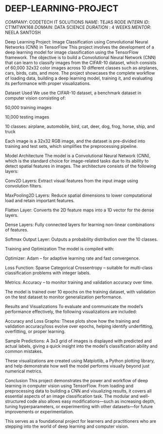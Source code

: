 # DEEP-LEARNING-PROJECT
*COMPANY*: CODETECH IT SOLUTIONS
*NAME*: TEJAS RODE
*INTERN ID*: CT1MTWK168
*DOMAIN*: DATA SCIENCE
*DURATION* : 4 WEEKS
*MENTOR*: NEELA SANTOSH

Deep Learning Project: Image Classification using Convolutional Neural Networks (CNN) in TensorFlow
This project involves the development of a deep learning model for image classification using the TensorFlow framework. The objective is to build a Convolutional Neural Network (CNN) that can learn to classify images from the CIFAR-10 dataset, which consists of 60,000 32x32 color images across 10 different classes such as airplanes, cars, birds, cats, and more. The project showcases the complete workflow of loading data, building a deep learning model, training it, and evaluating its performance with proper visualizations.

Dataset Used
We use the CIFAR-10 dataset, a benchmark dataset in computer vision consisting of:

50,000 training images

10,000 testing images

10 classes: airplane, automobile, bird, cat, deer, dog, frog, horse, ship, and truck

Each image is a 32x32 RGB image, and the dataset is pre-divided into training and test sets, which simplifies the preprocessing pipeline.

Model Architecture
The model is a Convolutional Neural Network (CNN), which is the standard choice for image-related tasks due to its ability to detect spatial features in images. The architecture consists of the following layers:

Conv2D Layers: Extract visual features from the input image using convolution filters.

MaxPooling2D Layers: Reduce spatial dimensions to lower computational load and retain important features.

Flatten Layer: Converts the 2D feature maps into a 1D vector for the dense layers.

Dense Layers: Fully connected layers for learning non-linear combinations of features.

Softmax Output Layer: Outputs a probability distribution over the 10 classes.

Training and Optimization
The model is compiled with:

Optimizer: Adam – for adaptive learning rate and fast convergence.

Loss Function: Sparse Categorical Crossentropy – suitable for multi-class classification problems with integer labels.

Metrics: Accuracy – to monitor training and validation accuracy over time.

The model is trained over 10 epochs on the training dataset, with validation on the test dataset to monitor generalization performance.

Results and Visualizations
To evaluate and communicate the model’s performance effectively, the following visualizations are included:

Accuracy and Loss Graphs: These plots show how the training and validation accuracy/loss evolve over epochs, helping identify underfitting, overfitting, or proper learning.

Sample Predictions: A 3x3 grid of images is displayed with predicted and actual labels, giving a quick insight into the model’s classification ability and common mistakes.

These visualizations are created using Matplotlib, a Python plotting library, and help demonstrate how well the model performs visually beyond just numerical metrics.

Conclusion
This project demonstrates the power and workflow of deep learning in computer vision using TensorFlow. From loading and preprocessing data to building a CNN and visualizing results, it covers all essential aspects of an image classification task. The modular and well-structured code also allows easy modifications—such as increasing depth, tuning hyperparameters, or experimenting with other datasets—for future improvements or experimentation.

This serves as a foundational project for learners and practitioners who are stepping into the world of deep learning and computer vision.

